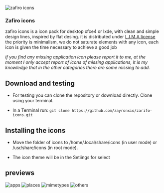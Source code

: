 ![zafiro icons](https://orig00.deviantart.net/b167/f/2017/334/c/b/zafiro_icons_alpha_0_3_2_4_by_zayronxio-dbstuh6.png)




### Zafiro icons 
zafiro icons is a icon pack for desktop xfce4 or lxde, with clean and simple design lines, inspired by flat desing. 
it is distributed under [L.I.M.A license](https://limalicense.com/getlicense/)
the priority is minimalism, we do not saturate elements with any icon,
each icon is given the time necessary to achieve a good job

*if you find any missing application icon please report it to me,
at the moment I only accept report of icons of missing applications,
It is my knowledge that in the other categories there are some missing to add.*


## Download and testing

   - For testing you can clone the repository or download directly. Clone using your terminal.

   - In a Terminal run: 
    `git clone https://github.com/zayronxio/zarifo-icons.git`

## Installing the icons

   - Move the folder of icons to /home/.local/share/icons (in user mode) or /usr/share/icons (in root mode).

   - The icon theme will be in the Setiings for select
   


## previews

![apps](https://raw.githubusercontent.com/zayronxio/Zafiro-icons/master/previews/apps.png)
![places](https://raw.githubusercontent.com/zayronxio/Zafiro-icons/master/previews/places.png)
![mimetypes](https://raw.githubusercontent.com/zayronxio/Zafiro-icons/master/previews/mimetypes.png)
![others](https://raw.githubusercontent.com/zayronxio/Zafiro-icons/master/previews/others.png)
